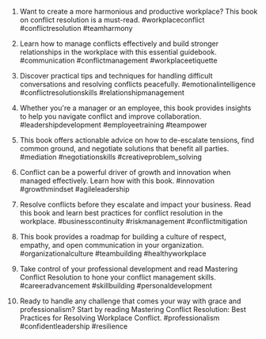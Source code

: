1. Want to create a more harmonious and productive workplace? This book on conflict resolution is a must-read. #workplaceconflict #conflictresolution #teamharmony

2. Learn how to manage conflicts effectively and build stronger relationships in the workplace with this essential guidebook. #communication #conflictmanagement #workplaceetiquette

3. Discover practical tips and techniques for handling difficult conversations and resolving conflicts peacefully. #emotionalintelligence #conflictresolutionskills #relationshipmanagement

4. Whether you're a manager or an employee, this book provides insights to help you navigate conflict and improve collaboration. #leadershipdevelopment #employeetraining #teampower

5. This book offers actionable advice on how to de-escalate tensions, find common ground, and negotiate solutions that benefit all parties. #mediation #negotiationskills #creativeproblem_solving

6. Conflict can be a powerful driver of growth and innovation when managed effectively. Learn how with this book. #innovation #growthmindset #agileleadership

7. Resolve conflicts before they escalate and impact your business. Read this book and learn best practices for conflict resolution in the workplace. #businesscontinuity #riskmanagement #conflictmitigation

8. This book provides a roadmap for building a culture of respect, empathy, and open communication in your organization. #organizationalculture #teambuilding #healthyworkplace

9. Take control of your professional development and read Mastering Conflict Resolution to hone your conflict management skills. #careeradvancement #skillbuilding #personaldevelopment

10. Ready to handle any challenge that comes your way with grace and professionalism? Start by reading Mastering Conflict Resolution: Best Practices for Resolving Workplace Conflict. #professionalism #confidentleadership #resilience

